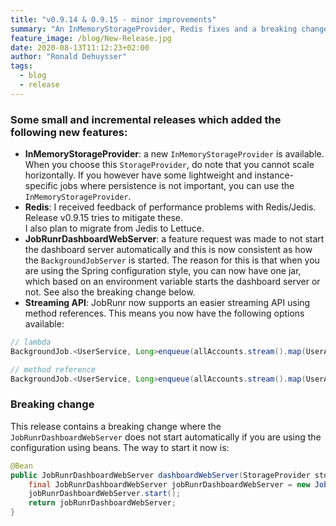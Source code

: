 ```yaml
---
title: "v0.9.14 & 0.9.15 - minor improvements"
summary: "An InMemoryStorageProvider, Redis fixes and a breaking change!"
feature_image: /blog/New-Release.jpg
date: 2020-08-13T11:12:23+02:00
author: "Ronald Dehuysser"
tags:
  - blog
  - release
---
```

### Some small and incremental releases which added the following new features:

- __InMemoryStorageProvider__: a new `InMemoryStorageProvider` is available. When you choose this `StorageProvider`, do note that you cannot scale horizontally. If you however have some lightweight and instance-specific jobs where persistence is not important, you can use the `InMemoryStorageProvider`.
- __Redis__: I received feedback of performance problems with Redis/Jedis. Release v0.9.15 tries to mitigate these.<br>I also plan to migrate from Jedis to Lettuce.
- __JobRunrDashboardWebServer__: a feature request was made to not start the dashboard server automatically and this is now consistent as how the `BackgroundJobServer` is started. The reason for this is that when you are using the Spring configuration style, you can now have one jar, which based on an environment variable starts the dashboard server or not.
See also the breaking change below.
- __Streaming API__: JobRunr now supports an easier streaming API using method references. This means you now have the following options available:
```java
// lambda
BackgroundJob.<UserService, Long>enqueue(allAccounts.stream().map(UserAccount::getId), (service, id) -> service.printSingle(id));

// method reference
BackgroundJob.<UserService, Long>enqueue(allAccounts.stream().map(UserAccount::getId), UserService::printSingle);
```

### Breaking change
This release contains a breaking change where the `JobRunrDashboardWebServer` does not start automatically if you are using the configuration using beans. The way to start it now is:

```java
@Bean
public JobRunrDashboardWebServer dashboardWebServer(StorageProvider storageProvider, JsonMapper jsonMapper) {
    final JobRunrDashboardWebServer jobRunrDashboardWebServer = new JobRunrDashboardWebServer(storageProvider, jsonMapper);
    jobRunrDashboardWebServer.start();
    return jobRunrDashboardWebServer;
}
```